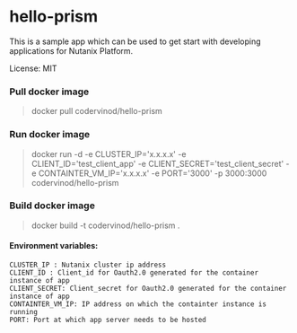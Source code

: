 # hello-prism
This is a sample app which can be used to get start with developing applications for Nutanix Platform.

License: MIT

### Pull docker image
> docker pull codervinod/hello-prism

### Run docker image
> docker run -d -e CLUSTER_IP='x.x.x.x' -e CLIENT_ID='test_client_app' -e CLIENT_SECRET='test_client_secret' -e CONTAINTER_VM_IP='x.x.x.x' -e PORT='3000' -p 3000:3000 codervinod/hello-prism

### Build docker image
> docker build -t codervinod/hello-prism .

#### Environment variables:
	CLUSTER_IP : Nutanix cluster ip address
	CLIENT_ID : Client_id for Oauth2.0 generated for the container instance of app
	CLIENT_SECRET: Client_secret for Oauth2.0 generated for the container instance of app
	CONTAINTER_VM_IP: IP address on which the containter instance is running
	PORT: Port at which app server needs to be hosted
